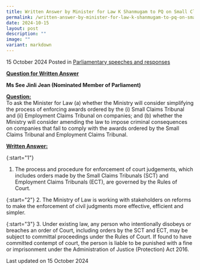 ```yaml
---
title: Written Answer by Minister for Law K Shanmugam to PQ on Small Claims Tribunals
permalink: /written-answer-by-minister-for-law-k-shanmugam-to-pq-on-small-claims-tribunals/
date: 2024-10-15
layout: post
description: ""
image: ""
variant: markdown
---
```

15 October 2024 Posted in [Parliamentary speeches and responses](/news/parliamentary-speeches) 

<b><u>Question for Written Answer</u></b>

<b>Ms See Jinli Jean (Nominated Member of Parliament)</b>

<b><u>Question:</u></b>
<br>To ask the Minister for Law (a) whether the Ministry will consider simplifying the process of enforcing awards ordered by the (i) Small Claims Tribunal and (ii) Employment Claims Tribunal on companies; and (b) whether the Ministry will consider amending the law to impose criminal consequences on companies that fail to comply with the awards ordered by the Small Claims Tribunal and Employment Claims Tribunal.

<b><u>Written Answer:</u></b>

{:start="1"}
1.	The process and procedure for enforcement of court judgements, which includes orders made by the Small Claims Tribunals (SCT) and Employment Claims Tribunals (ECT), are governed by the Rules of Court.

{:start="2"}
2. The Ministry of Law is working with stakeholders on reforms to make the enforcement of civil judgments more effective, efficient and simpler.

{:start="3"}
3. Under existing law, any person who intentionally disobeys or breaches an order of Court, including orders by the SCT and ECT, may be subject to committal proceedings under the Rules of Court. If found to have committed contempt of court, the person is liable to be punished with a fine or imprisonment under the Administration of Justice (Protection) Act 2016.

<p></p><p class="right-side-updated">Last updated on 15 October 2024</p>